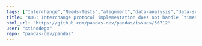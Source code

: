 ```yaml
---
tags: ["Interchange","Needs-Tests","alignment","data-analysis","data-science","flexible","pandas","python"]
title: "BUG: Interchange protocol implementation does not handle `timestamp[ns][pyarrow]` type correctly"
html_url: "https://github.com/pandas-dev/pandas/issues/56712"
user: "stinodego"
repo: "pandas-dev/pandas"
---
```



